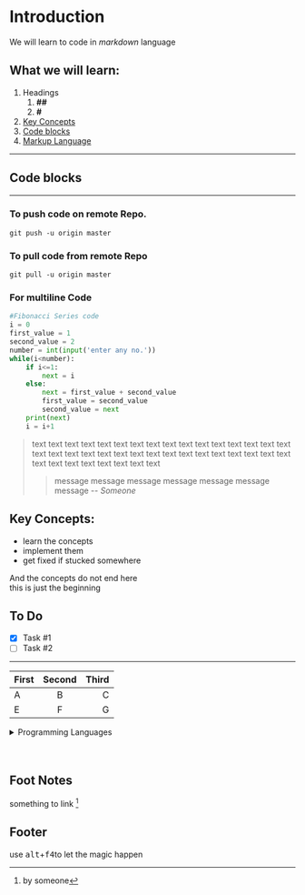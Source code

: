 # **Introduction**

We will learn to code in *markdown* language

## **What we will learn:**

1. Headings
    1. **##**
    2. **#**
1. [Key Concepts](#key-concepts)
1. [Code blocks](#code-blocks)
1. [Markup Language](https://en.wikipedia.org/wiki/Markup_language) 

---
## Code blocks ##
---
### To push code on remote Repo.

`git push -u origin master`

### To pull code from remote Repo

`git pull -u origin master`

### For multiline Code

``` py
#Fibonacci Series code
i = 0
first_value = 1
second_value = 2
number = int(input('enter any no.'))
while(i<number):
    if i<=1:
        next = i
    else:
        next = first_value + second_value
        first_value = second_value
        second_value = next
    print(next)
    i = i+1
```
> text text text text  text text text text  text text text text  text text text text  text text text text  text text text text  text text text text  text text text text  text text text text  text text text text 
>
>> message message message message message message message
>-- *Someone*

## Key Concepts:
- learn the concepts
- implement them
- get fixed if stucked somewhere

And the concepts do not end here <br>this is just the beginning

## To Do
- [x] Task #1
- [ ] Task #2

---

| First | Second | Third |
| :------ | :------: | ------:|
| A | B | C |
| E | F | G |

<details>
<summary>Programming Languages</summary>

- C
- C++
- Java
- Python
</details>

<br>
<br>

## Foot Notes

something to link [^1]

## Footer
[^1]: by someone

use <kbd>alt</kbd>+<kbd>f4</kbd>to let the magic happen